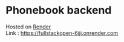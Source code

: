 # Phonebook backend

Hosted on [Render](https://render.com)\
Link : https://fullstackopen-6iji.onrender.com